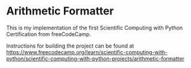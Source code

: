 # Arithmetic Formatter

This is my implementation of the first Scientific Computing with Python Certification from freeCodeCamp.

Instructions for building the project can be found at https://www.freecodecamp.org/learn/scientific-computing-with-python/scientific-computing-with-python-projects/arithmetic-formatter
